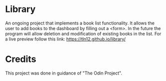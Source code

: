 # Library
An ongoing project that implements a book list functionality. It allows the user to add books to the dashboard by filling out a \<form>. 
In the future the program will allow deletion and modification of existing books in the list. For a live preview follow this link: https://tln12.github.io/library/

# Credits
This project was done in guidance of "The Odin Project".
